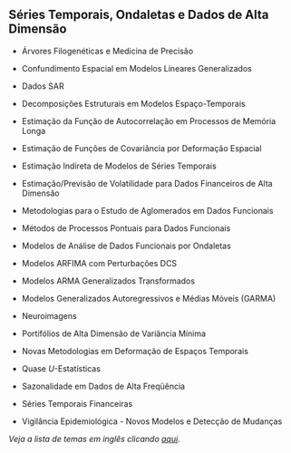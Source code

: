 ## Séries Temporais, Ondaletas e Dados de Alta Dimensão

-   Árvores Filogenéticas e Medicina de Precisão

-   Confundimento Espacial em Modelos Lineares Generalizados

-   Dados SAR

-   Decomposições Estruturais em Modelos Espaço-Temporais

-   Estimação da Função de Autocorrelação em Processos de Memória Longa

-   Estimação de Funções de Covariância por Deformação Espacial

-   Estimação Indireta de Modelos de Séries Temporais

-   Estimação/Previsão de Volatilidade para Dados Financeiros de Alta Dimensão

-   Metodologias para o Estudo de Aglomerados em Dados Funcionais

-   Métodos de Processos Pontuais para Dados Funcionais

-   Modelos de Análise de Dados Funcionais por Ondaletas

-   Modelos ARFIMA com Perturbações DCS

-   Modelos ARMA Generalizados Transformados

-   Modelos Generalizados Autoregressivos e Médias Móveis (GARMA)

-   Neuroimagens

-   Portifólios de Alta Dimensão de Variância Mínima

-   Novas Metodologias em Deformação de Espaços Temporais

-   Quase *U*-Estatísticas

-   Sazonalidade em Dados de Alta Freqüência

-   Séries Temporais Financeiras

-   Vigilância Epidemiológica - Novos Modelos e Detecção de Mudanças

*Veja a lista de temas em inglês clicando [aqui](temas_ENG.md).*